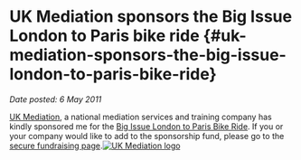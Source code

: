 # UK Mediation sponsors the Big Issue London to Paris bike ride {#uk-mediation-sponsors-the-big-issue-london-to-paris-bike-ride}

_Date posted: 6 May 2011_

[UK Mediation](http://www.ukmediation.net/), a national mediation services and training company has kindly sponsored me for the [Big Issue London to Paris Bike Ride](http://www.bigissue.com/events.php?eventid=21). If you or your company would like to add to the sponsorship fund, please go to the [secure fundraising page](http://my.artezglobal.com/personalPage.aspx?SID=310589&Lang=en-CA).[![UK Mediation logo](./assets/uk_med_logo.png)](http://www.ukmediation.net/)